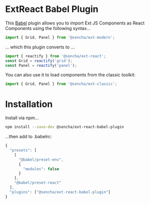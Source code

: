 # ExtReact Babel Plugin

This [Babel](https://babeljs.io/) plugin allows you to import Ext JS Components as React Components using the following syntax...

```jsx
import { Grid, Panel } from '@sencha/ext-modern';
```

... which this plugin converts to ...

```jsx
import { reactify } from '@sencha/ext-react';
const Grid = reactify('grid');
const Panel = reactify('panel');
```

You can also use it to load components from the classic toolkit:

```jsx
import { Grid, Panel } from '@sencha/ext-classic';
```

# Installation

Install via npm...

```bash
npm install --save-dev @sencha/ext-react-babel-plugin
```

...then add to .babelrc:

```javascript
{
  "presets": [
    [
      "@babel/preset-env",
      {
        "modules": false
      }
    ],
    "@babel/preset-react"
  ],
  "plugins": ["@sencha/ext-react-babel-plugin"]
}
```